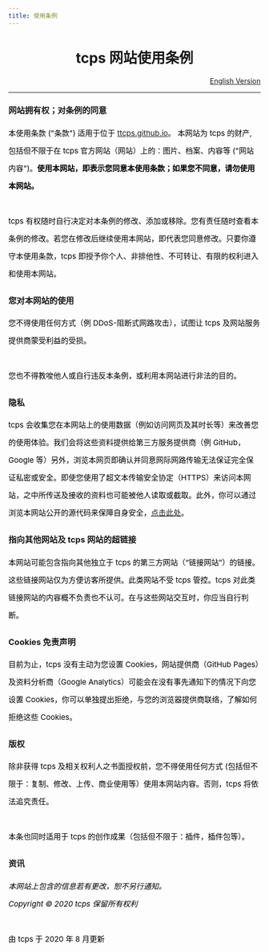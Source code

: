 ```yaml
---
title: 使用条例
---
```

<style>
h1 {text-align: center;}
h4 {text-align: center;}
h3 {text-align: center;}
p {text-align: center;}
</style>
<style type="text/css">
  #left{
        text-align:left;
  }
  #right{
        text-align:right;
  }
  #center{
        text-align:center;
  }
  .banner{
                 font-size:12.5px;
                 line-height: 40px;
                 background-color: #f0f0f0;
                 weight: 100%;
                 color: #000000;
                 text-align: center;
  }
  #text{
        line-height: 35px;
        font-size: 15px;
        color:black;
        text-align: left;
</style>
<h1>tcps 网站使用条例</h1>
<p id="right"><a href="/term/">English Version</a></p>
<hr>
<h3 id="left">网站拥有权；对条例的同意</h3>
<p id="text">本使用条款 ("条款") 适用于位于 <a href="/">ttcps.github.io</a>。 本网站为 tcps 的财产, 包括但不限于在 tcps 官方网站（网站）上的：图片、档案、内容等 ("网站内容")。<b>使用本网站，即表示您同意本使用条款；如果您不同意，请勿使用本网站。</b><br><br>tcps 有权随时自行决定对本条例的修改、添加或移除。您有责任随时查看本条例的修改。若您在修改后继续使用本网站，即代表您同意修改。只要你遵守本使用条款，tcps 即授予你个人、非排他性、不可转让、有限的权利进入和使用本网站。</p>
<h3 id="left">您对本网站的使用</h3>
<p id="text">您不得使用任何方式（例 DDoS-阻断式网路攻击），试图让 tcps 及网站服务提供商蒙受利益的受损。<br><br>您也不得教唆他人或自行违反本条例，或利用本网站进行非法的目的。</p>
<h3 id="left">隐私</h3>
<p id="text">tcps 会收集您在本网站上的使用数据（例如访问网页及其时长等）来改善您的使用体验。我们会将这些资料提供给第三方服务提供商（例 GitHub，Google 等）另外，浏览本网页即确认并同意网际网路传输无法保证完全保证私密或安全。即使您使用了超文本传输安全协定（HTTPS）来访问本网站，之中所传送及接收的资料也可能被他人读取或截取。此外，你可以通过浏览本网站公开的源代码来保障自身安全，<a href="/jump/source-code/">点击此处</a>。</p>
<h3 id="left">指向其他网站及 tcps 网站的超链接</h3>
<p id="text">本网站可能包含指向其他独立于 tcps 的第三方网站（“链接网站”）的链接。这些链接网站仅为方便访客所提供。此类网站不受 tcps 管控。tcps 对此类链接网站的内容概不负责也不认可。在与这些网站交互时，你应当自行判断。</p>
<h3 id="left">Cookies 免责声明</h3>
<p id="text">目前为止，tcps 没有主动为您设置 Cookies，网站提供商（GitHub Pages）及资料分析商（Google Analytics）可能会在没有事先通知下的情况下向您设置 Cookies，你可以单独提出拒绝，与您的浏览器提供商联络，了解如何拒绝这些 Cookies。</p>
<h3 id="left">版权</h3>
<p id="text">除非获得 tcps 及相关权利人之书面授权前，您不得使用任何方式 (包括但不限于：复制、修改、上传、商业使用等）使用本网站内容。否则，tcps 将依法追究责任。<br><br>本条也同时适用于 tcps 的创作成果（包括但不限于：插件，插件包等）。</p>
<h3 id="left">资讯</h3>
<p id="text"><i>本网站上包含的信息若有更改，恕不另行通知。<br>Copyright © 2020 tcps 保留所有权利</i><br><br>由 tcps 于 2020 年 8 月更新</p>
